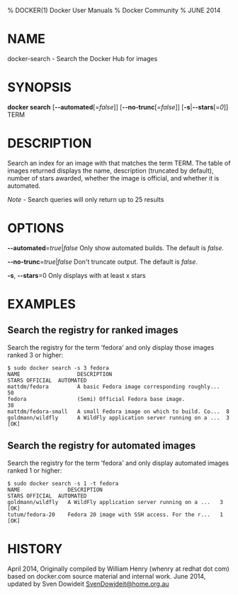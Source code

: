 % DOCKER(1) Docker User Manuals
% Docker Community
% JUNE 2014
# NAME
docker-search - Search the Docker Hub for images

# SYNOPSIS
**docker search**
[**--automated**[=*false*]]
[**--no-trunc**[=*false*]]
[**-s**|**--stars**[=*0*]]
TERM

# DESCRIPTION

Search an index for an image with that matches the term TERM. The table
of images returned displays the name, description (truncated by default),
number of stars awarded, whether the image is official, and whether it
is automated.

*Note* - Search queries will only return up to 25 results

# OPTIONS
**--automated**=*true*|*false*
   Only show automated builds. The default is *false*.

**--no-trunc**=*true*|*false*
   Don't truncate output. The default is *false*.

**-s**, **--stars**=0
   Only displays with at least x stars

# EXAMPLES

## Search the registry for ranked images

Search the registry for the term 'fedora' and only display those images
ranked 3 or higher:

    $ sudo docker search -s 3 fedora
    NAME                  DESCRIPTION                                    STARS OFFICIAL  AUTOMATED
    mattdm/fedora         A basic Fedora image corresponding roughly...  50
    fedora                (Semi) Official Fedora base image.             38
    mattdm/fedora-small   A small Fedora image on which to build. Co...  8
    goldmann/wildfly      A WildFly application server running on a ...  3               [OK]

## Search the registry for automated images

Search the registry for the term 'fedora' and only display automated images
ranked 1 or higher:

    $ sudo docker search -s 1 -t fedora
    NAME               DESCRIPTION                                     STARS OFFICIAL  AUTOMATED
    goldmann/wildfly   A WildFly application server running on a ...   3               [OK]
    tutum/fedora-20    Fedora 20 image with SSH access. For the r...   1               [OK]

# HISTORY
April 2014, Originally compiled by William Henry (whenry at redhat dot com)
based on docker.com source material and internal work.
June 2014, updated by Sven Dowideit <SvenDowideit@home.org.au>
